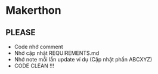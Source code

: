 # Makerthon

## PLEASE
- Code nhớ comment
- Nhớ cập nhật REQUIREMENTS.md
- Nhớ note mỗi lần update ví dụ (Cập nhật phần ABCXYZ)
- CODE CLEAN !!!
